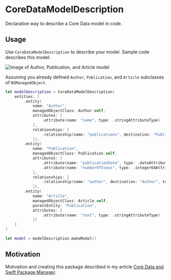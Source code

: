 # CoreDataModelDescription

Declarative way to describe a Core Data model in code.

## Usage

Use `CoreDataModelDescription` to describe your model. Sample code describes this model:

![Image of Author, Publication, and Article model](https://miro.medium.com/max/1400/1*j7NgD-RplJ13E6j1Lzao0A.png)

Assuming you already defined `Author`, `Publication`, and `Article` subclasses of `NSManagedObject`.

```swift
let modelDescription = CoreDataModelDescription(
    entities: [
        .entity(
            name: "Author",
            managedObjectClass: Author.self,
            attributes: [
                .attribute(name: "name", type: .stringAttributeType)
            ],
            relationships: [
                .relationship(name: "publications", destination: "Publication", toMany: true, deleteRule: .cascadeDeleteRule, inverse: "author")
            ]),
        .entity(
            name: "Publication",
            managedObjectClass: Publication.self,
            attributes: [
                .attribute(name: "publicationDate", type: .dateAttributeType),
                .attribute(name: "numberOfViews", type: .integer64AttributeType, isOptional: true)
            ],
            relationships: [
                .relationship(name: "author", destination: "Author", toMany: false, inverse: "publications")
            ]),
        .entity(
            name: "Article",
            managedObjectClass: Article.self,
            parentEntity: "Publication",
            attributes: [
                .attribute(name: "text", type: .stringAttributeType)
            ])
    ]
)

let model = modelDescription.makeModel()
```

## Motivation

Motivation and creating this package described in my article [Core Data and Swift Package Manager](https://medium.com/@dmytro.anokhin/core-data-and-swift-package-manager-6ed9ff70921a).
